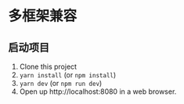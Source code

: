 # 多框架兼容

## 启动项目

1. Clone this project
2. `yarn install` (or `npm install`)
3. `yarn dev` (or `npm run dev`)
4. Open up http://localhost:8080 in a web browser.
